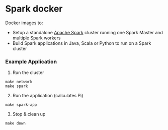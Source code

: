 # Spark docker

Docker images to:
* Setup a standalone [Apache Spark](http://spark.apache.org/) cluster running one Spark Master and multiple Spark workers
* Build Spark applications in Java, Scala or Python to run on a Spark cluster

### Example Application

1. Run the cluster
```
make network
make spark
```

2. Run the application (calculates Pi)
```
make spark-app
```

3. Stop & clean up
```
make down
```
